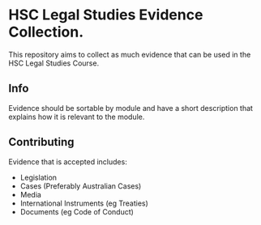 # HSC Legal Studies Evidence Collection.
This repository aims to collect as much evidence that can be used in the HSC Legal Studies Course.

## Info
Evidence should be sortable by module and have a short description that explains how it is relevant to the module.

## Contributing
Evidence that is accepted includes:
- Legislation
- Cases (Preferably Australian Cases)
- Media
- International Instruments (eg Treaties)
- Documents (eg Code of Conduct)
